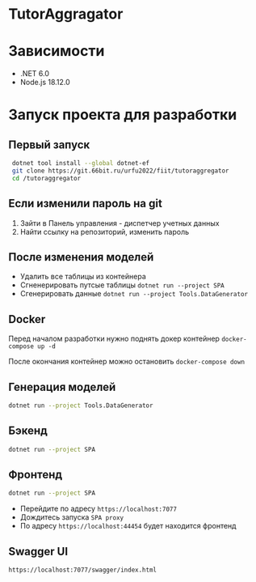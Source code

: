 # TutorAggragator

# Зависимости

- .NET 6.0
- Node.js 18.12.0


# Запуск проекта для разработки

## Первый запуск

```sh
 dotnet tool install --global dotnet-ef
 git clone https://git.66bit.ru/urfu2022/fiit/tutoraggregator
 cd /tutoraggregator
```

## Если изменили пароль на git
1. Зайти в Панель управления - диспетчер учетных данных
2. Найти ссылку на репозиторий, изменить пароль

## После изменения моделей

- Удалить все таблицы из контейнера
- Cгненерировать путсые таблицы `dotnet run --project SPA`
- Cгенерировать данные `dotnet run --project Tools.DataGenerator`

## Docker
Перед началом разработки нужно поднять докер контейнер
`docker-compose up -d`

После окончания контейнер можно остановить
`docker-compose down`


## Генерация моделей

```sh
dotnet run --project Tools.DataGenerator
```

## Бэкенд
   ```sh
   dotnet run --project SPA
   ```

## Фронтенд
   ```sh
   dotnet run --project SPA
   ```

- Перейдите по адресу `https://localhost:7077`
- Дождитесь запуска `SPA proxy`
- По адресу `https://localhost:44454` будет находится фронтенд

## Swagger UI 

`https://localhost:7077/swagger/index.html`
   
